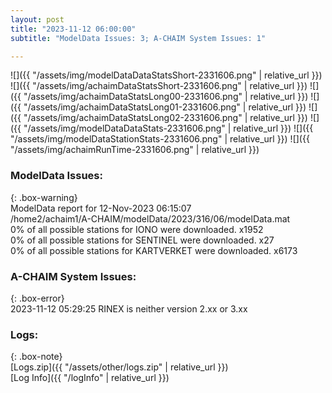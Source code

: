 ```yaml
---
layout: post
title: "2023-11-12 06:00:00"
subtitle: "ModelData Issues: 3; A-CHAIM System Issues: 1"

---
```


![]({{ "/assets/img/modelDataDataStatsShort-2331606.png" | relative_url }})
![]({{ "/assets/img/achaimDataStatsShort-2331606.png" | relative_url }})
![]({{ "/assets/img/achaimDataStatsLong00-2331606.png" | relative_url }})
![]({{ "/assets/img/achaimDataStatsLong01-2331606.png" | relative_url }})
![]({{ "/assets/img/achaimDataStatsLong02-2331606.png" | relative_url }})
![]({{ "/assets/img/modelDataDataStats-2331606.png" | relative_url }})
![]({{ "/assets/img/modelDataStationStats-2331606.png" | relative_url }})
![]({{ "/assets/img/achaimRunTime-2331606.png" | relative_url }})


### ModelData Issues:  
  
{: .box-warning}  
 ModelData report for 12-Nov-2023 06:15:07   
 /home2/achaim1/A-CHAIM/modelData/2023/316/06/modelData.mat   
 0% of all possible stations for IONO were downloaded. x1952   
 0% of all possible stations for SENTINEL were downloaded. x27   
 0% of all possible stations for KARTVERKET were downloaded. x6173   
  
### A-CHAIM System Issues:  
  
{: .box-error}  
2023-11-12 05:29:25 RINEX is neither version 2.xx or 3.xx  

### Logs:  
  
{: .box-note}  
[Logs.zip]({{ "/assets/other/logs.zip" | relative_url }})  
[Log Info]({{ "/logInfo" | relative_url }})  
